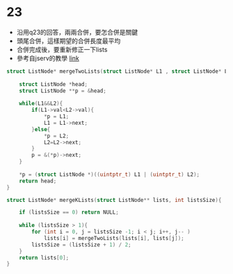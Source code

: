 # 23
+ 沿用q23的回答，兩兩合併，要怎合併是關鍵
+ 頭尾合併，這樣期望的合併長度最平均
+ 合併完成後，要重新修正一下lists
+ 參考自jserv的教學 [link](https://hackmd.io/@sysprog/c-linked-list)

```c
struct ListNode* mergeTwoLists(struct ListNode* L1 , struct ListNode* L2){
    
    struct ListNode *head;
    struct ListNode **p = &head;
    
    while(L1&&L2){
        if(L1->val<L2->val){
            *p = L1;
            L1 = L1->next;
        }else{
            *p = L2;
            L2=L2->next;
        }
        p = &(*p)->next;
    }
    
    *p = (struct ListNode *)((uintptr_t) L1 | (uintptr_t) L2);
    return head;
}

struct ListNode* mergeKLists(struct ListNode** lists, int listsSize){

    if (listsSize == 0) return NULL;
    
    while (listsSize > 1){
        for (int i = 0, j = listsSize -1; i < j; i++, j-- )
            lists[i] = mergeTwoLists(lists[i], lists[j]);
        listsSize = (listsSize + 1) / 2;
    }
    return lists[0];
}
```
